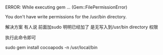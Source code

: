 

ERROR: While executing gem ... (Gem::FilePermissionError)

You don't have write permissions for the /usr/bin directory.

解决方案 有人说 前面加sudo 明明已经加了 是无写入到/usr/bin directory 权限

执行此命令即可

sudo gem install cocoapods -n /usr/local/bin
